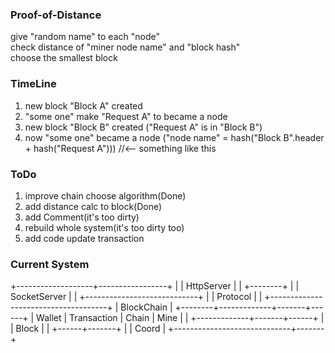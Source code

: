 ### Proof-of-Distance
give "random name" to each "node"<br/>
check distance of "miner node name" and "block hash"<br/>
choose the smallest block<br/>

### TimeLine
1. new block "Block A" created
2. "some one" make "Request A" to became a node
3. new block "Block B" created ("Request A" is in "Block B")
4. now "some one" became a node ("node name" = hash("Block B".header + hash("Request A"))) //<-- something like this

### ToDo
1. improve chain choose algorithm(Done)
2. add distance calc to block(Done)
3. add Comment(it's too dirty)
4. rebuild whole system(it's too dirty too)
5. add code update transaction

### Current System
+-------------------+-----------------+
|                   |    HttpServer   |
|                   +--------+        |
|        SocketServer        |        |
+----------------------------+        |
|          Protocol          |        |
+-------------------------------------+
|              BlockChain             |
+--------+-------------+-------+------+
| Wallet | Transaction | Chain | Mine |
|        +-------------+-------+------+
|                      |    Block     |
|                      +------+-------+
|                             | Coord |
+-----------------------------+-------+